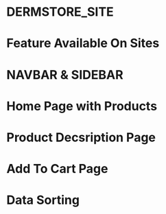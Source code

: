 # DERMSTORE_SITE
<h1>Feature Available On Sites</h1>
<h1>NAVBAR & SIDEBAR</h1>
<h1>Home Page with Products</h1>
<h1>Product Decsription Page</h1>
<h1>Add To Cart Page</h1>
<h1>Data Sorting</h1>
